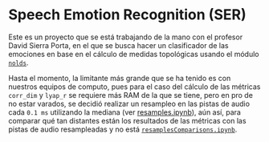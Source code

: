 # Speech Emotion Recognition (SER)

Este es un proyecto que se está trabajando de la mano con el profesor David Sierra Porta, en el que se busca hacer un clasificador de las emociones en base en el cálculo de medidas topológicas usando el módulo [`nolds`](https://github.com/CSchoel/nolds).

Hasta el momento, la limitante más grande que se ha tenido es con nuestros equipos de computo, pues para el caso del cálculo de las métricas `corr_dim` y `lyap_r` se requiere más RAM de la que se tiene, pero en pro de no estar varados, se decidió realizar un resampleo en las pistas de audio cada `0.1 ms` utilizando la mediana (ver [resamples.ipynb](resamples.ipynb)), aún así, para comparar qué tan distantes están los resultados de las métricas con las pistas de audio resampleadas y no está [`resamplesComparisons.ipynb`](resamplesComparisons.ipynb).
